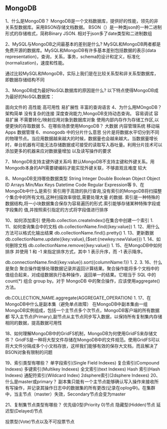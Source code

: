 ## MongoDB

1、什么是MongoDB？
MongoDB是一个文档数据库，提供好的性能，领先的非关系型数据库。采用BSON存储文档数据。
BSON（）是一种类json的一种二进制形式的存储格式，简称Binary JSON.
相对于json多了date类型和二进制数组

2、MySQL与MongoDB之间最基本的差别是什么?
MySQL和MongoDB两者都是免费开源的数据库。MySQL和MongoDB有许多基本差别包括数据的表示(data representation)，查询，关系，事务，schema的设计和定义，标准化(normalization)，速度和性能。

通过比较MySQL和MongoDB，实际上我们是在比较关系型和非关系型数据库，即数据存储结构不同

3、MongoDB成为最好NoSQL数据库的原因是什么?
以下特点使得MongoDB成为最好的NoSQL数据库：

面向文件的
高性能
高可用性
易扩展性
丰富的查询语言
4、为什么用MOngoDB？
架构简单
没有复杂的连接
深度查询能力,MongoDB支持动态查询。
容易调试
容易扩展
不需要转化/映射应用对象到数据库对象
使用内部内存作为存储工作区,以便更快的存取数据
5、在哪些场景使用MongoDB？
大数据
内容管理系统
移动端Apps
数据管理
6、monogodb 中的分片什么意思
分片是将数据水平切分到不同的物理节点。当应用数据越来越大的时候，数据量也会越来越大。当数据量增长
时，单台机器有可能无法存储数据或可接受的读取写入吞吐量。利用分片技术可以添加更多的机器来应对数据量增加
以及读写操作的要求

7、MongoDB支持主键外键关系吗
默认MongoDB不支持主键和外键关系。用Mongodb本身的API需要硬编码才能实现外键关联，不够直观且难度
较大

8、MongoDB支持哪些数据类型
String
Integer
Double
Boolean
Object
Object ID
Arrays
Min/Max Keys
Datetime
Code
Regular Expression等
9、在MongoDb中什么是索引
索引用于高效的执行查询,没有索引的MongoDB将扫描整个集合中的所有文档,这种扫描效率很低,需要处理大量
的数据.
索引是一种特殊的数据结构,将一小块数据集合保存为容易遍历的形式.索引能够存储某种特殊字段或字段集的
值,并按照索引指定的方式将字段值进行排序

10、如何添加索引
使用db.collection.createIndex()在集合中创建一个索引
1.
11、如何查询集合中的文档
db.collectionName.find({key:value})
1.
12、用什么方法可以格式化输出结果
db.collectionName.find().pretty()
1.
13、更新数据
db.collectionName.update({key:value},{$set:{newkey:newValue}})
1.
14、如何删除文档
db.collectionName.remove({key:value})
1.
15、在MongoDB中如何排序
并使用 1 和 -1 来指定排序方式，其中 1 表示升序，而 -1 表示降序。

db.connectionName.find({key:value}).sort({columnName:1})
1.
2.
3.
16、什么是聚合
聚合操作能够处理数据记录并返回计算结果。聚合操作能将多个文档中的值组合起来，对成组数据执行各种操作，返回单一的结果。它相当于 SQL 中的 count(*) 组合 group by。对于 MongoDB 中的聚合操作，应该使用aggregate()方法。

db.COLLECTION_NAME.aggregate(AGGREGATE_OPERATION)
1.
17、在MongoDB中什么是副本集（避免单点故障）
在MongoDB中副本集由一组MongoDB实例组成，包括一个主节点多个次节点，MongoDB客户端的所有数据都
写入主节点(Primary),副节点从主节点同步写入数据，以保持所有复制集内存储相同的数据，提高数据可用性

18、如何理解MongoDB中的GridFS机制，MongoDB为何使用GridFS来存储文件？
GridFS是一种将大型文件存储在MongoDB中的文件规范。使用GridFS可以将大文件分隔成多个小文档存放，这样我们能够有效的保存大文档，而且解决了BSON对象有限制的问题

19、索引类型有哪些？
单字段索引(Single Field Indexes)
复合索引(Compound Indexes)
多键索引(Multikey Indexes)
全文索引(text Indexes)
Hash 索引(Hash Indexes)
通配符索引(Wildcard Index)
2dsphere索引(2dsphere Indexes)
20、什么是master或primary？
副本集只能有一个主节点能够确认写入操作来接收所有写操作，并记录其操作日志中的数据集的所有更改(记录在oplog中)。在集群中，当主节点（master）失效，Secondary节点会变为master

21、复制集节点类型有哪些？
优先级0型(Priority 0)节点
隐藏型(Hidden)节点
延迟型(Delayed)节点

投票型(Vote)节点以及不可投票节点